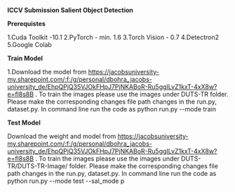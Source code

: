 **ICCV Submission Salient Object Detection**

**Prerequistes**

1.Cuda Toolkit -10.1
2.PyTorch - min. 1.6
3.Torch Vision - 0.7
4.Detectron2
5.Google Colab

**Train Model**

1.Download the model from https://jacobsuniversity-my.sharepoint.com/:f:/g/personal/dbohra_jacobs-university_de/EhpQPjQ35VJOkFHpJ7PjNKABoR-Ru5ggILvZ1kxT-4xX8w?e=fl8s8B .
To train the images please use the images under DUTS-TR folder. Please make the corresponding changes file path changes in the run.py, dataset.py.
In command line run the code as python run.py --mode train

**Test Model**

Download the weight and model from https://jacobsuniversity-my.sharepoint.com/:f:/g/personal/dbohra_jacobs-university_de/EhpQPjQ35VJOkFHpJ7PjNKABoR-Ru5ggILvZ1kxT-4xX8w?e=fl8s8B .
To train the images please use the images under DUTS-TR/DUTS-TR-Image/ folder. Please make the corresponding changes file path changes in the run.py, dataset.py.
In command line run the code as python run.py --mode test --sal_mode p
